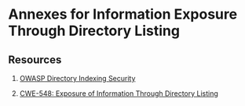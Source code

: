 # Annexes for Information Exposure Through Directory Listing

## Resources

1. [OWASP Directory Indexing Security](https://owasp.org/www-community/controls/Directory_Indexing)

2. [CWE-548: Exposure of Information Through Directory Listing](https://cwe.mitre.org/data/definitions/548.html)